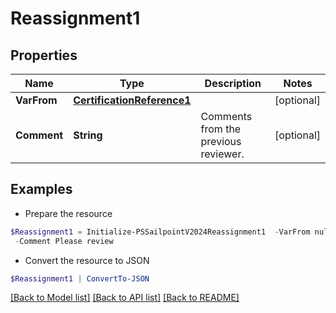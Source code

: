 # Reassignment1
## Properties

Name | Type | Description | Notes
------------ | ------------- | ------------- | -------------
**VarFrom** | [**CertificationReference1**](CertificationReference1.md) |  | [optional] 
**Comment** | **String** | Comments from the previous reviewer. | [optional] 

## Examples

- Prepare the resource
```powershell
$Reassignment1 = Initialize-PSSailpointV2024Reassignment1  -VarFrom null `
 -Comment Please review
```

- Convert the resource to JSON
```powershell
$Reassignment1 | ConvertTo-JSON
```

[[Back to Model list]](../README.md#documentation-for-models) [[Back to API list]](../README.md#documentation-for-api-endpoints) [[Back to README]](../README.md)

